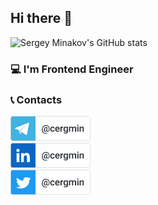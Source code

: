 ## Hi there 👋
![Sergey Minakov's GitHub stats](https://github-readme-stats.vercel.app/api?username=cergmin&count_private=true&show_icons=true&border_radius=7&theme=dark)

### 💻 I'm Frontend Engineer

### 📞 Contacts
[<img src="/images/telegram.svg" alt="Telegram icon" height="40">](https://t.me/cergmin)<br>
[<img src="/images/linkedin.svg" alt="LinkedIn icon" height="40">](https://www.linkedin.com/in/cergmin)<br>
[<img src="/images/twitter.svg" alt="Twitter icon" height="40">](https://twitter.com/cergmin)
